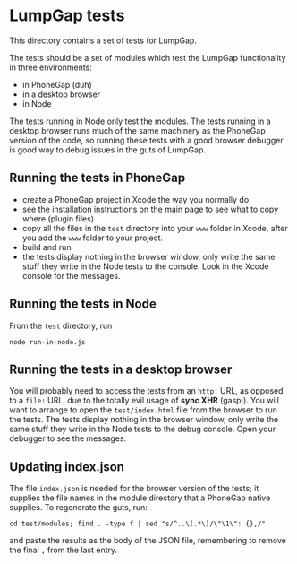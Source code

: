 LumpGap tests
=============

This directory contains a set of tests for LumpGap.

The tests should be a set of modules which test the LumpGap functionality
in three environments:

* in PhoneGap (duh)
* in a desktop browser
* in Node

The tests running in Node only test the modules.  The tests running in a
desktop browser runs much of the same machinery as the PhoneGap version
of the code, so running these tests with a good browser debugger is
good way to debug issues in the guts of LumpGap.

Running the tests in PhoneGap
-----------------------------

* create a PhoneGap project in Xcode the way you normally do
* see the installation instructions on the main page to see what to copy
where (plugin files)
* copy all the files in the `test` directory into your `www` folder in Xcode,
after you add the `www` folder to your project.
* build and run
* the tests display nothing in the browser window, only write the same
stuff they write in the Node tests to the console.  Look in the Xcode
console for the messages.

Running the tests in Node
-------------------------

From the `test` directory, run

    node run-in-node.js

Running the tests in a desktop browser
--------------------------------------

You will probably need to access the tests from an `http:` URL, as
opposed to a `file:` URL, due to the totally evil usage of **sync XHR**
(gasp!).  You will want to arrange to open the `test/index.html` file
from the browser to run the tests.  The tests display nothing in the browser
window, only write the same stuff they write in the Node tests to the
debug console.  Open your debugger to see the messages.

Updating index.json
-------------------

The file `index.json` is needed for the browser version of the tests; it
supplies the file names in the module directory that a PhoneGap native
supplies.  To regenerate the guts, run:

    cd test/modules; find . -type f | sed "s/^..\(.*\)/\"\1\": {},/"

and paste the results as the body of the JSON file, remembering to
remove the final `,` from the last entry.

